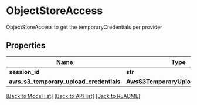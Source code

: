 # ObjectStoreAccess

ObjectStoreAccess to get the temporaryCredentials per provider

## Properties
Name | Type | Description | Notes
------------ | ------------- | ------------- | -------------
**session_id** | **str** |  | [optional] 
**aws_s3_temporary_upload_credentials** | [**AwsS3TemporaryUploadCredentials**](AwsS3TemporaryUploadCredentials.md) |  | [optional] 

[[Back to Model list]](../README.md#documentation-for-models) [[Back to API list]](../README.md#documentation-for-api-endpoints) [[Back to README]](../README.md)


